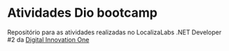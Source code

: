 # Atividades Dio bootcamp
Repositório para as atividades realizadas no LocalizaLabs .NET Developer #2  da [Digital Innovation One](https://www.dio.me/)
